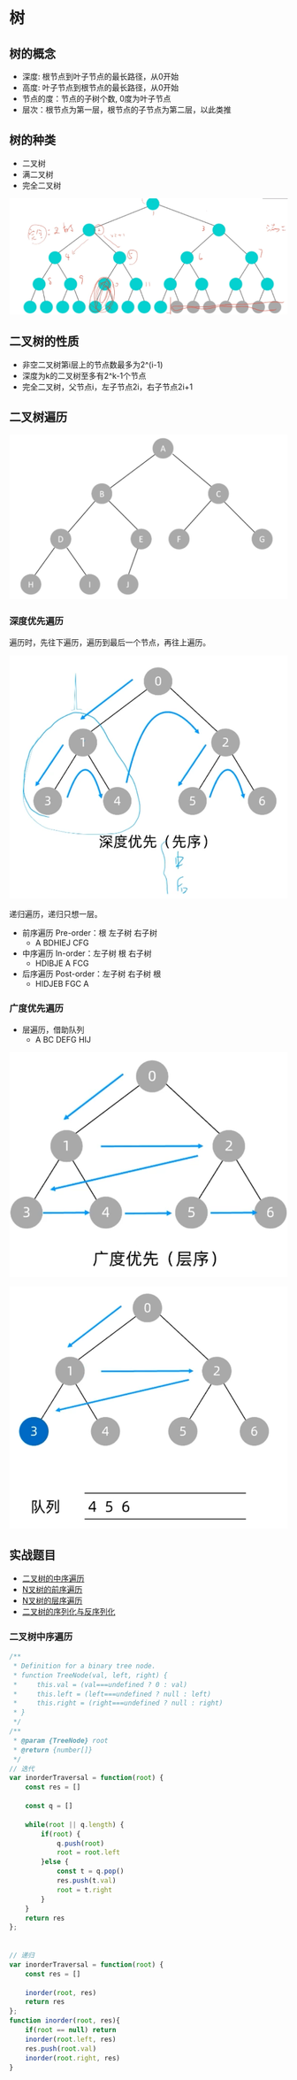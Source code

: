 # 树

## 树的概念

- 深度: 根节点到叶子节点的最长路径，从0开始
- 高度: 叶子节点到根节点的最长路径，从0开始
- 节点的度：节点的子树个数, 0度为叶子节点
- 层次：根节点为第一层，根节点的子节点为第二层，以此类推

## 树的种类

- 二叉树
- 满二叉树
- 完全二叉树

![](imgs/2023-07-02-12-51-32.png)

## 二叉树的性质

- 非空二叉树第i层上的节点数最多为2^(i-1)
- 深度为k的二叉树至多有2^k-1个节点
- 完全二叉树，父节点i，左子节点2i，右子节点2i+1

## 二叉树遍历

![](imgs/2023-07-02-12-54-29.png)


### 深度优先遍历

遍历时，先往下遍历，遍历到最后一个节点，再往上遍历。

![](imgs/2023-07-02-13-10-02.png)

递归遍历，递归只想一层。

- 前序遍历 Pre-order：根 左子树 右子树
  - A BDHIEJ CFG
- 中序遍历 In-order：左子树 根 右子树
  - HDIBJE A FCG
- 后序遍历 Post-order：左子树 右子树 根
  - HIDJEB FGC A

### 广度优先遍历

- 层遍历，借助队列
  - A BC DEFG HIJ

![](imgs/2023-07-02-13-11-55.png)

![](imgs/2023-07-02-13-13-40.png)

## 实战题目

- [二叉树的中序遍历](https://leetcode.com/problems/binary-tree-inorder-traversal/)
- [N叉树的前序遍历](https://leetcode.com/problems/n-ary-tree-preorder-traversal/description/)
- [N叉树的层序遍历](https://leetcode.com/problems/n-ary-tree-level-order-traversal/)
- [二叉树的序列化与反序列化](https://leetcode.com/problems/serialize-and-deserialize-binary-tree/)

### 二叉树中序遍历

```js
/**
 * Definition for a binary tree node.
 * function TreeNode(val, left, right) {
 *     this.val = (val===undefined ? 0 : val)
 *     this.left = (left===undefined ? null : left)
 *     this.right = (right===undefined ? null : right)
 * }
 */
/**
 * @param {TreeNode} root
 * @return {number[]}
 */
// 迭代
var inorderTraversal = function(root) {
    const res = []

    const q = []

    while(root || q.length) {
        if(root) {
            q.push(root)
            root = root.left
        }else {
            const t = q.pop()
            res.push(t.val)
            root = t.right
        }
    }
    return res
};


// 递归
var inorderTraversal = function(root) {
    const res = []

    inorder(root, res)
    return res
};
function inorder(root, res){
    if(root == null) return
    inorder(root.left, res)
    res.push(root.val)
    inorder(root.right, res)
}
```
